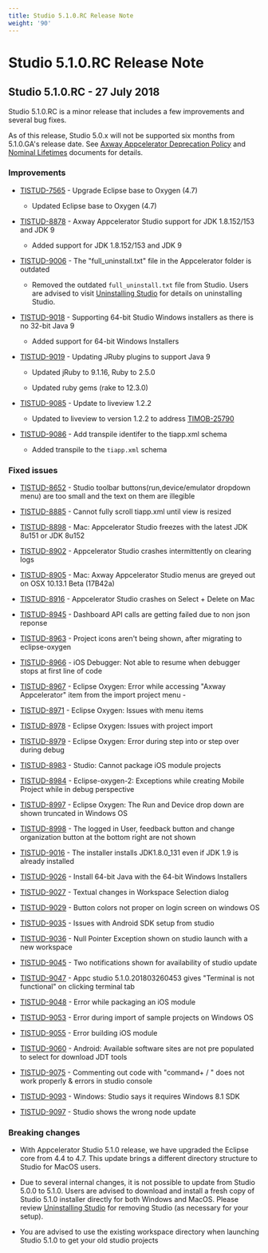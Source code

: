 ```yaml
---
title: Studio 5.1.0.RC Release Note
weight: '90'
---
```


# Studio 5.1.0.RC Release Note

## Studio 5.1.0.RC - 27 July 2018

Studio 5.1.0.RC is a minor release that includes a few improvements and several bug fixes.

As of this release, Studio 5.0.x will not be supported six months from 5.1.0.GA's release date. See [Axway Appcelerator Deprecation Policy](/guide/AMPLIFY_Appcelerator_Services_Overview/Axway_Appcelerator_Deprecation_Policy/) and [Nominal Lifetimes](#undefined) documents for details.

### Improvements

* [TISTUD-7565](https://jira.appcelerator.org/browse/TISTUD-7565) - Upgrade Eclipse base to Oxygen (4.7)

    * Updated Eclipse base to Oxygen (4.7)

* [TISTUD-8878](https://jira.appcelerator.org/browse/TISTUD-8878) - Axway Appcelerator Studio support for JDK 1.8.152/153 and JDK 9

    * Added support for JDK 1.8.152/153 and JDK 9

* [TISTUD-9006](https://jira.appcelerator.org/browse/TISTUD-9006) - The "full\_uninstall.txt" file in the Appcelerator folder is outdated

    * Removed the outdated `full_uninstall.txt` file from Studio. Users are advised to visit [Uninstalling Studio](/guide/Axway_Appcelerator_Studio/Axway_Appcelerator_Studio_Guide/Updating_Studio/Uninstalling_Studio/) for details on uninstalling Studio.

* [TISTUD-9018](https://jira.appcelerator.org/browse/TISTUD-9018) - Supporting 64-bit Studio Windows installers as there is no 32-bit Java 9

    * Added support for 64-bit Windows Installers

* [TISTUD-9019](https://jira.appcelerator.org/browse/TISTUD-9019) - Updating JRuby plugins to support Java 9

    * Updated jRuby to 9.1.16, Ruby to 2.5.0

    * Updated ruby gems (rake to 12.3.0)

* [TISTUD-9085](https://jira.appcelerator.org/browse/TISTUD-9085) - Update to liveview 1.2.2

    * Updated to liveview to version 1.2.2 to address [TIMOB-25790](https://jira.appcelerator.org/browse/TIMOB-25790)

* [TISTUD-9086](https://jira.appcelerator.org/browse/TISTUD-9086) - Add transpile identifer to the tiapp.xml schema

    * Added transpile to the `tiapp.xml` schema

### Fixed issues

* [TISTUD-8652](https://jira.appcelerator.org/browse/TISTUD-8652) - Studio toolbar buttons(run,device/emulator dropdown menu) are too small and the text on them are illegible

* [TISTUD-8885](https://jira.appcelerator.org/browse/TISTUD-8885) - Cannot fully scroll tiapp.xml until view is resized

* [TISTUD-8898](https://jira.appcelerator.org/browse/TISTUD-8898) - Mac: Appcelerator Studio freezes with the latest JDK 8u151 or JDK 8u152

* [TISTUD-8902](https://jira.appcelerator.org/browse/TISTUD-8902) - Appcelerator Studio crashes intermittently on clearing logs

* [TISTUD-8905](https://jira.appcelerator.org/browse/TISTUD-8905) - Mac: Axway Appcelerator Studio menus are greyed out on OSX 10.13.1 Beta (17B42a)

* [TISTUD-8916](https://jira.appcelerator.org/browse/TISTUD-8916) - Appcelerator Studio crashes on Select + Delete on Mac

* [TISTUD-8945](https://jira.appcelerator.org/browse/TISTUD-8945) - Dashboard API calls are getting failed due to non json reponse

* [TISTUD-8963](https://jira.appcelerator.org/browse/TISTUD-8963) - Project icons aren't being shown, after migrating to eclipse-oxygen

* [TISTUD-8966](https://jira.appcelerator.org/browse/TISTUD-8966) - iOS Debugger: Not able to resume when debugger stops at first line of code

* [TISTUD-8967](https://jira.appcelerator.org/browse/TISTUD-8967) - Eclipse Oxygen: Error while accessing "Axway Appcelerator" item from the import project menu -

* [TISTUD-8971](https://jira.appcelerator.org/browse/TISTUD-8971) - Eclipse Oxygen: Issues with menu items

* [TISTUD-8978](https://jira.appcelerator.org/browse/TISTUD-8978) - Eclipse Oxygen: Issues with project import

* [TISTUD-8979](https://jira.appcelerator.org/browse/TISTUD-8979) - Eclipse Oxygen: Error during step into or step over during debug

* [TISTUD-8983](https://jira.appcelerator.org/browse/TISTUD-8983) - Studio: Cannot package iOS module projects

* [TISTUD-8984](https://jira.appcelerator.org/browse/TISTUD-8984) - Eclipse-oxygen-2: Exceptions while creating Mobile Project while in debug perspective

* [TISTUD-8997](https://jira.appcelerator.org/browse/TISTUD-8997) - Eclipse Oxygen: The Run and Device drop down are shown truncated in Windows OS

* [TISTUD-8998](https://jira.appcelerator.org/browse/TISTUD-8998) - The logged in User, feedback button and change organization button at the bottom right are not shown

* [TISTUD-9016](https://jira.appcelerator.org/browse/TISTUD-9016) - The installer installs JDK1.8.0\_131 even if JDK 1.9 is already installed

* [TISTUD-9026](https://jira.appcelerator.org/browse/TISTUD-9026) - Install 64-bit Java with the 64-bit Windows Installers

* [TISTUD-9027](https://jira.appcelerator.org/browse/TISTUD-9027) - Textual changes in Workspace Selection dialog

* [TISTUD-9029](https://jira.appcelerator.org/browse/TISTUD-9029) - Button colors not proper on login screen on windows OS

* [TISTUD-9035](https://jira.appcelerator.org/browse/TISTUD-9035) - Issues with Android SDK setup from studio

* [TISTUD-9036](https://jira.appcelerator.org/browse/TISTUD-9036) - Null Pointer Exception shown on studio launch with a new workspace

* [TISTUD-9045](https://jira.appcelerator.org/browse/TISTUD-9045) - Two notifications shown for availability of studio update

* [TISTUD-9047](https://jira.appcelerator.org/browse/TISTUD-9047) - Appc studio 5.1.0.201803260453 gives "Terminal is not functional" on clicking terminal tab

* [TISTUD-9048](https://jira.appcelerator.org/browse/TISTUD-9048) - Error while packaging an iOS module

* [TISTUD-9053](https://jira.appcelerator.org/browse/TISTUD-9053) - Error during import of sample projects on Windows OS

* [TISTUD-9055](https://jira.appcelerator.org/browse/TISTUD-9055) - Error building iOS module

* [TISTUD-9060](https://jira.appcelerator.org/browse/TISTUD-9060) - Android: Available software sites are not pre populated to select for download JDT tools

* [TISTUD-9075](https://jira.appcelerator.org/browse/TISTUD-9075) - Commenting out code with "command+ / " does not work properly & errors in studio console

* [TISTUD-9093](https://jira.appcelerator.org/browse/TISTUD-9093) - Windows: Studio says it requires Windows 8.1 SDK

* [TISTUD-9097](https://jira.appcelerator.org/browse/TISTUD-9097) - Studio shows the wrong node update

### Breaking changes

* With Appcelerator Studio 5.1.0 release, we have upgraded the Eclipse core from 4.4 to 4.7. This update brings a different directory structure to Studio for MacOS users.

* Due to several internal changes, it is not possible to update from Studio 5.0.0 to 5.1.0. Users are advised to download and install a fresh copy of Studio 5.1.0 installer directly for both Windows and MacOS. Please review [Uninstalling Studio](/guide/Axway_Appcelerator_Studio/Axway_Appcelerator_Studio_Guide/Updating_Studio/Uninstalling_Studio/) for removing Studio (as necessary for your setup).

* You are advised to use the existing workspace directory when launching Studio 5.1.0 to get your old studio projects
